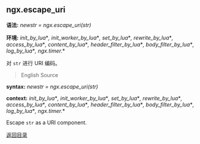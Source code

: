 ngx.escape_uri
--------------
**语法:** *newstr = ngx.escape_uri(str)*

**环境:** *init_by_lua*\**, init_worker_by_lua*\**, set_by_lua*\**, rewrite_by_lua*\**, access_by_lua*\**, content_by_lua*\**, header_filter_by_lua*\**, body_filter_by_lua*\**, log_by_lua*\**, ngx.timer.*\*

对 `str` 进行 URI 编码。


> English Source

**syntax:** *newstr = ngx.escape_uri(str)*

**context:** *init_by_lua*\**, init_worker_by_lua*\**, set_by_lua*\**, rewrite_by_lua*\**, access_by_lua*\**, content_by_lua*\**, header_filter_by_lua*\**, body_filter_by_lua*\**, log_by_lua*\**, ngx.timer.*\*

Escape `str` as a URI component.


[返回目录](#nginx-api-for-lua)
